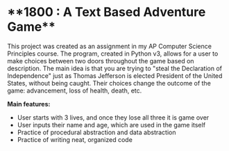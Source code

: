 <h1>**1800 : A Text Based Adventure Game**</h1>

This project was created as an assignment in my AP Computer Science Principles course. The program, created in Python v3, allows for a user to make choices between two doors throughout the game based on description. The main idea is that you are trying to "steal the Declaration of Independence" just as Thomas Jefferson is elected President of the United States, without being caught. Their choices change the outcome of the game: advancement, loss of health, death, etc.

**Main features:**
* User starts with 3 lives, and once they lose all three it is game over
* User inputs their name and age, which are used in the game itself
* Practice of procedural abstraction and data abstraction
* Practice of writing neat, organized code
